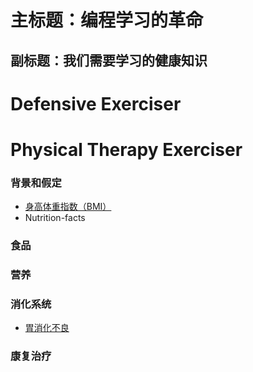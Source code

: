 # 主标题：编程学习的革命
## 副标题：我们需要学习的健康知识

# Defensive Exerciser
# Physical Therapy Exerciser

### 背景和假定
- [身高体重指数（BMI）](/chapters/章1-背景和假定/身高体重指数（BMI）.md)
- Nutrition-facts

### 食品

### 营养 

### 消化系统

- [胃消化不良](/chapters/3-digestive-system/胃消化不良.md)

### 康复治疗




